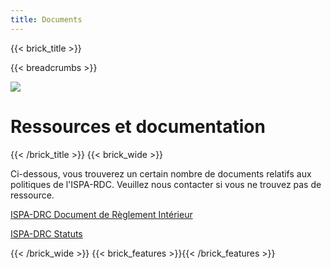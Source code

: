 ```yaml
---
title: Documents
---
```

{{< brick_title >}}

{{< breadcrumbs >}}

![](/uploads/photos/bricks.png)

# Ressources et documentation

{{< /brick_title >}}
{{< brick_wide >}}

Ci-dessous, vous trouverez un certain nombre de documents relatifs aux politiques de l'ISPA-RDC.
Veuillez nous contacter si vous ne trouvez pas de ressource.

<a class="has_icon" href=http://localhost:1313/uploads/documents/ISPADRC_Internal_Regulations_Document.pdf>ISPA-DRC Document de Règlement Intérieur</a>

<a class="has_icon" href=http://localhost:1313/uploads/documents/ISPADRC_Articles_of_Association.pdf>ISPA-DRC Statuts</a>
<!-- ![ISPA-DRC International Regulations Document]<uploads/documents/ISPADRC_International_Regulations_Document.pdf> -->
<!-- ![ISPA-DRC Articles of Association] <uploads/documents/ISPADRC_Articles_of_Association.pdf> -->

{{< /brick_wide >}}
{{< brick_features >}}{{< /brick_features >}}